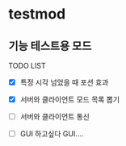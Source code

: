 # testmod
기능 테스트용 모드
---
TODO LIST
- [x] 특정 시각 넘었을 때 포션 효과
- [x] 서버와 클라이언트 모드 목록 뽑기
- [ ] 서버와 클라이언트 통신
- [ ] GUI 하고싶다 GUI....

